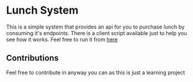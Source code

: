 # Lunch System
This is a simple system that provides an api for you to purchase lunch by consuming it's endpoints. There is a client script available
 just to help you see how it works. Feel free to run it from [here](./web/src/main/scala/com/africasTalking/WebServices/WebService.scala)

 ## Contributions
 Feel free to contribute in anyway you can as this is just a learning project